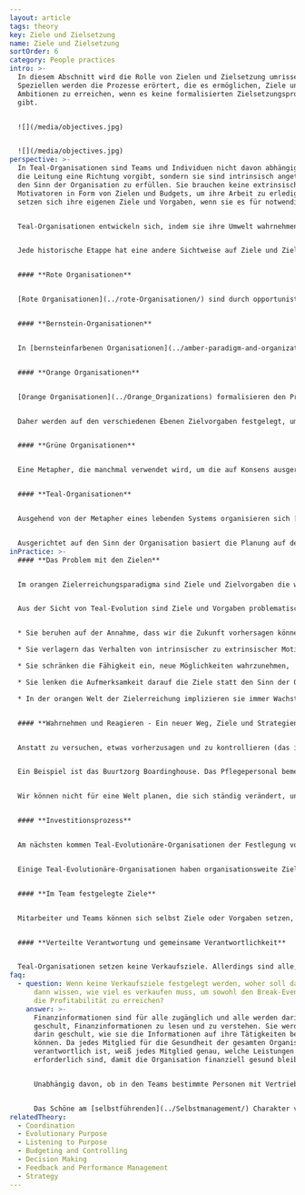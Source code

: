 ```yaml
---
layout: article
tags: theory
key: Ziele und Zielsetzung
name: Ziele und Zielsetzung
sortOrder: 6
category: People practices
intro: >-
  In diesem Abschnitt wird die Rolle von Zielen und Zielsetzung umrissen. Im
  Speziellen werden die Prozesse erörtert, die es ermöglichen, Ziele und
  Ambitionen zu erreichen, wenn es keine formalisierten Zielsetzungsprozesse
  gibt.


  ![](/media/objectives.jpg)


  ![](/media/objectives.jpg)
perspective: >-
  In Teal-Organisationen sind Teams und Individuen nicht davon abhängig, dass
  die Leitung eine Richtung vorgibt, sondern sie sind intrinsisch angetrieben,
  den Sinn der Organisation zu erfüllen. Sie brauchen keine extrinsischen
  Motivatoren in Form von Zielen und Budgets, um ihre Arbeit zu erledigen. Sie
  setzen sich ihre eigenen Ziele und Vorgaben, wenn sie es für notwendig halten.


  Teal-Organisationen entwickeln sich, indem sie ihre Umwelt wahrnehmen und auf sie reagieren. Der Prozess des Eingehens auf den [evolutionären Sinn](../evolutionärer-Sinn/) wird genutzt, um über die nächsten Schritte für ein Team oder die gesamte Organisation zu entscheiden.


  Jede historische Etappe hat eine andere Sichtweise auf Ziele und Zielsetzungen sowie sehr unterschiedliche Praktiken hervorgebracht:


  #### **Rote Organisationen**


  [Rote Organisationen](../rote-Organisationen/) sind durch opportunistisches und oft reaktives Verhalten gekennzeichnet. Die Festlegung von Zielen ist kein formeller Prozess, sondern ein inhärenter Aspekt des Schutzes und/oder der Erweiterung der eigenen Machtposition.


  #### **Bernstein-Organisationen**


  In [bernsteinfarbenen Organisationen](../amber-paradigm-and-organizations/) werden die Ziele von der obersten Führungsebene festgelegt. Der einzige Beitrag der unteren Ebenen sind technische oder betriebliche Informationen, entweder im Rahmen ihrer Aufgaben oder auf besondere Anfrage von oben. Die Umsetzung der Pläne zur Erreichung dieser Ziele erfolgt in Form von Anweisungen an die unteren Ebenen, wobei die Zielvorgaben Teil der Anweisungen sind. Die Mitarbeiter haben nur wenig direkten Kontakt mit der obersten Führungsebene und es wird von ihnen erwartet, dass sie Befehle befolgen, auch wenn ihre Erfahrung bzw. ihr Wissen über die örtlichen Gegebenheiten andere Handlungen nahelegen.


  #### **Orange Organisationen**


  [Orange Organisationen](../Orange_Organizations) formalisieren den Prozess der strategischen Planung, indem sie Vision, Mission, Werte und Ziele als Teil eines formalen Planungsprozesses und durch die Brille der Organisation als Maschine festlegen. Dies beginnt auf der Ebene des Vorstands und der Geschäftsleitung, gefolgt von den Geschäftseinheiten, Teams oder Abteilungen. Von diesen unteren Ebenen wird erwartet, dass sie ihre eigenen strategischen Pläne entwickeln, die auf die Vision, Mission und Ziele des Unternehmens abgestimmt sind.


  Daher werden auf den verschiedenen Ebenen Zielvorgaben festgelegt, um die Ziele zu erreichen. Dies ist Teil des Übergangs von der "Befehl- und Kontrollmethode" von [Bernstein](../amber-paradigm-and-organizations/) zu einer "Vorhersage- und Kontrollmethode". Die oberste Führungsebene formuliert die Gesamtrichtung und -strategie, die in Form von Zielvorgaben, Zielen und Zielsetzungen an die gesamte Organisation weitergegeben werden. Die Führungskräfte und Mitarbeiter haben die Freiheit, ihre Kreativität einzusetzen, um diese Ziele zu erreichen, und können Anreize dafür erhalten, dies zu tun. Bei einer guten Ausrichtung haben das mittlere Management und bis zu einem gewissen Grad auch die unteren Ebenen die Freiheit zu bestimmen, wie sie ihre Ziele erreichen wollen. Wenn dieser Ansatz nicht gut durchdacht ist, kann er dazu führen, dass Zielvorgaben aus dem Auge verloren werden und Teams manchmal gegeneinander arbeiten, um ihre eigenen Ziele zu erreichen.


  #### **Grüne Organisationen**


  Eine Metapher, die manchmal verwendet wird, um die auf Konsens ausgerichtete [grüne Organisation] (../green-paradigm-and-organizations/) zu beschreiben, ist die der "Familie". Grüne Organisationen haben ein Unbehagen gegenüber Macht und Hierarchie und verlagern Autorität und Entscheidungsfindung von Managern auf Mitarbeiter. In der Praxis haben erfolgreiche grüne Organisationen durchaus hierarchische Strukturen. Manager agieren oft als dienende Führungskräfte, die ihre Mitarbeiter unterstützen und fördern. Ziele und Vorgaben werden oft im Konsens auf Teamebene festgelegt, um eine vordefinierte Vision und Mission zu unterstützen.


  #### **Teal-Organisationen**


  Ausgehend von der Metapher eines lebenden Systems organisieren sich [Teal-Organisationen](../teal-paradigm-and-organizations/) auf der Basis eines klaren Gefühls für [Sinn](../listening-to-purpose/). Dies ist kein Sinn (Mission), der von der obersten Leitung vorgegeben wird, sondern ein Sinn, der sich entwickeln kann und von allen Mitgliedern der Organisation geteilt wird.


  Ausgerichtet auf den Sinn der Organisation basiert die Planung auf dem Prinzip "Erkennen und Reagieren", wobei der Schwerpunkt auf einem agilen Ansatz liegt, um praktikable Lösungen zu finden. Dieser anpassungsfähige Prozess ähnelt den Prinzipien von Lean Start-up und [Softwareentwicklung](https://en.wikipedia.org/wiki/Agile_software_development%7Cagile). Die Entscheidungsfindung erfolgt innerhalb eines Rahmens von organisationsweiten Werten und wird durch einen [Beratungsprozess](../Entscheidungsfindung/) abgestimmt. Die Strategie ergibt sich organisch aus der Interaktion der Mitarbeiter mit dem organisatorischen Umfeld von Teal. Mitarbeiter, die sich selbst führen, können sich selbst Ziele setzen, oder ein Team kann sich auf ein Ziel einigen, z. B. eine schnellere Durchlaufzeit, aber es gibt keine Umsatz-, Effizienz- oder andere Ziele. Durch die Einholung von Ratschlägen von Kollegen und Fachleuten, bevor ein Projekt oder eine Veränderung in Angriff genommen wird, wird sichergestellt, dass alle Aspekte, einschließlich der finanziellen Aspekte, in Betracht gezogen werden. Teil des Wertesystems ist, dass kein einzelnes Mitglied oder eine Gruppe von Mitgliedern die Organisation durch unüberlegte oder eigennützige Aktionen oder Projekte gefährden darf.
inPractice: >-
  #### **Das Problem mit den Zielen**


  Im orangen Zielerreichungsparadigma sind Ziele und Zielvorgaben die wichtigsten Erfolgsfaktoren. Sie sind der Klebstoff, der die Organisation zusammenhält und ihrer Existenz einen Sinn verleiht. Im Paradigma der Teal-Evolution treiben [Sinn ](../listening-to-purpose/) und [Werte ](..culture-and-values/) die Organisation an. Das Ziel besteht darin, den Sinn der Organisation zum Leben zu erwecken. Es gibt keine formalen Systeme oder Top-down-Prozesse für die Festlegung von Zielen und Vorgaben. Alle Managementfunktionen (Planung, Organisation, Richtungsvorgabe, Investitionen, Budgetierung usw.) werden von den Menschen ausgeführt, die die Arbeit machen. Im Allgemeinen neigen Organisationen der Teal-Evolution dazu, keine Zielsetzungen oder Vorgaben zu machen.


  Aus der Sicht von Teal-Evolution sind Ziele und Vorgaben problematisch:


  * Sie beruhen auf der Annahme, dass wir die Zukunft vorhersagen können,

  * Sie verlagern das Verhalten von intrinsischer zu extrinsischer Motivation,

  * Sie schränken die Fähigkeit ein, neue Möglichkeiten wahrzunehmen,

  * Sie lenken die Aufmerksamkeit darauf die Ziele statt den Sinn der Organisation zu erfüllen,

  * In der orangen Welt der Zielerreichung implizieren sie immer Wachstum, was nicht immer ein inhärentes Element des Sinns der Teal-Organisationen ist.


  #### **Wahrnehmen und Reagieren - Ein neuer Weg, Ziele und Strategien festzulegen**


  Anstatt zu versuchen, etwas vorherzusagen und zu kontrollieren (das implizite Ziel hinter Zielen und Vorgaben), erkennen und reagieren Teal-Organisationen. Das heißt, dass alle Zielsetzungen auf lokaler Ebene initiiert werden, wo sie "wahrgenommen und beantwortet" werden und sich dann kaskadenförmig durch die Organisation als lebendiges System nach Bedarf entwickeln.


  Ein Beispiel ist das Buurtzorg Boardinghouse. Das Pflegepersonal bemerkte oder spürte, dass die primären Betreuer ihrer Patienten eine Pause von den ständigen Anforderungen der Pflege brauchten. Als Reaktion darauf richteten sie eine Unterkunft mit Frühstück ein, in der die Patienten betreut werden konnten und die den Betreuern eine Atempause verschaffte. Buurtzorg hatte nicht das Ziel, eine Frühstückspension zu werden, aber die Krankenschwestern spürten den Bedarf, und ihre Reaktion auf die Entlastungspflege führte sie auf diesen Weg, von dem sowohl die Patienten als auch die Betreuer profitieren.


  Wir können nicht für eine Welt planen, die sich ständig verändert, und in der wir keine Kontrolle über die Veränderungen haben. Teal-Evolutionäre Organisationen arbeiten daher auf der Grundlage von Sinn und Reaktion, anstelle von Vorhersage und Kontrolle.


  #### **Investitionsprozess**


  Am nächsten kommen Teal-Evolutionäre-Organisationen der Festlegung von Zielen, wenn es um den Investitionsprozess geht. Die meisten Organisationen haben einen jährlichen Investitionsprozess, bei dem jedes Team seine Investitionspläne für das nächste Jahr aufstellt. Diese Pläne werden addiert, und wenn sie die verfügbaren/zugänglichen Ressourcen übersteigen, müssen die Teams ihre Pläne überprüfen und anpassen. Unabhängig davon, ob die Investitionen Teil des Jahresplans sind oder ob es sich um situationsbedingte Ad-hoc-Investitionen handelt, sind die Teams dafür verantwortlich, die externen Mittel selbst zu beschaffen oder intern mit anderen Teams über Mittel oder Ressourcen zu verhandeln.


  Einige Teal-Evolutionäre-Organisationen haben organisationsweite Ziele oder vielleicht Richtlinien. Die niederländische Gesundheitsorganisation [Buurtzorg](http://www.buurtzorgnederland.com/) hat beispielsweise ein Ziel für die abrechenbaren Stunden in Höhe von 60 bis 65 % für ihre reifen Teams.


  #### **Im Team festgelegte Ziele**


  Mitarbeiter und Teams können sich selbst Ziele oder Vorgaben setzen, die ihnen Aufschluss darüber geben, wie gut sie den Sinn der Organisation erfüllen. Maschinenführer können sich selbst Qualitäts- oder Leistungsziele setzen. Teams können sich Ziele setzen, um ein neues Projekt zum Laufen zu bringen, oder sie können sich Ziele für die Durchlaufzeiten setzen. Dies ist einfach Teil der Selbstführung, im Gegensatz zu Zielen und Vorgaben, die von oben (außerhalb des Teams oder des Einzelnen) vorgegeben werden. Es werden Maßstäbe gewählt, die dem Team helfen, wichtige Veränderungen besser zu erkennen und auf sie zu reagieren.


  #### **Verteilte Verantwortung und gemeinsame Verantwortlichkeit**


  Teal-Organisationen setzen keine Verkaufsziele. Allerdings sind alle, auch die Vertriebsmitarbeiter, voll und ganz darüber informiert, was nötig ist, um das Unternehmen am Laufen zu halten. Da die Vertriebsmitarbeiter Teil der operativen Teams sind, wissen sie, wie viel Arbeit erforderlich ist, um das Team am Laufen zu halten.
faq:
  - question: Wenn keine Verkaufsziele festgelegt werden, woher soll das Unternehmen
      dann wissen, wie viel es verkaufen muss, um sowohl den Break-Even als auch
      die Profitabilität zu erreichen?
    answer: >-
      Finanzinformationen sind für alle zugänglich und alle werden darin
      geschult, Finanzinformationen zu lesen und zu verstehen. Sie werden auch
      darin geschult, wie sie die Informationen auf ihre Tätigkeiten beziehen
      können. Da jedes Mitglied für die Gesundheit der gesamten Organisation
      verantwortlich ist, weiß jedes Mitglied genau, welche Leistungen
      erforderlich sind, damit die Organisation finanziell gesund bleibt.


      Unabhängig davon, ob in den Teams bestimmte Personen mit Vertriebsaufgaben betraut sind oder ob sie im Rahmen ihrer laufenden Aufgaben für den Vertrieb zuständig sind, hat jeder eine klare Vorstellung davon, was auf dem Markt passiert, welche Bedürfnisse die Kunden haben und welche anderen Angebote es gibt.


      Das Schöne am [selbstführenden](../Selbstmanagement/) Charakter von [Teal-Organisationen](../Teal-Paradigma-und-Organisationen/) ist, dass sie in Echtzeit Marktveränderungen wahrnehmen und sich an sie anpassen können. Orange Zielerreichungs-Organisationen müssen auf Rückmeldungen von Vertriebsteams und Marktforschung warten, dann einen mühsamen Zielsetzungs- und Entscheidungsfindungsprozess durchlaufen und dann Änderungen umsetzen.
relatedTheory:
  - Coordination
  - Evolutionary Purpose
  - Listening to Purpose
  - Budgeting and Controlling
  - Decision Making
  - Feedback and Performance Management
  - Strategy
---
```

